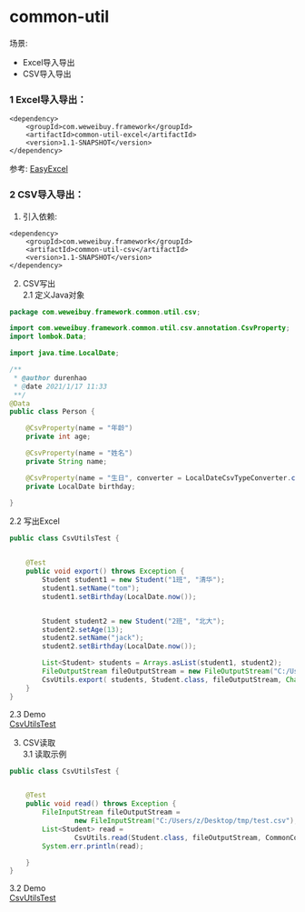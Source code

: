 # common-util
  场景:  
  - Excel导入导出
  - CSV导入导出

  
### 1 Excel导入导出：

```
<dependency>
    <groupId>com.weweibuy.framework</groupId>
    <artifactId>common-util-excel</artifactId>
    <version>1.1-SNAPSHOT</version>
</dependency>
```
  参考: 
  [EasyExcel](https://github.com/alibaba/easyexcel)  



### 2 CSV导入导出：
   1. 引入依赖:   
 ```
 <dependency>
     <groupId>com.weweibuy.framework</groupId>
     <artifactId>common-util-csv</artifactId>
     <version>1.1-SNAPSHOT</version>
 </dependency>
 ```
   2. CSV写出  
   2.1 定义Java对象  
```java
package com.weweibuy.framework.common.util.csv;

import com.weweibuy.framework.common.util.csv.annotation.CsvProperty;
import lombok.Data;

import java.time.LocalDate;

/**
 * @author durenhao
 * @date 2021/1/17 11:33
 **/
@Data
public class Person {

    @CsvProperty(name = "年龄")
    private int age;

    @CsvProperty(name = "姓名")
    private String name;

    @CsvProperty(name = "生日", converter = LocalDateCsvTypeConverter.class)
    private LocalDate birthday;

}
```
   2.2 写出Excel  
```java
public class CsvUtilsTest {


    @Test
    public void export() throws Exception {
        Student student1 = new Student("1班", "清华");
        student1.setName("tom");
        student1.setBirthday(LocalDate.now());


        Student student2 = new Student("2班", "北大");
        student2.setAge(13);
        student2.setName("jack");
        student2.setBirthday(LocalDate.now());

        List<Student> students = Arrays.asList(student1, student2);
        FileOutputStream fileOutputStream = new FileOutputStream("C:/Users/z/Desktop/tmp/test.csv");
        CsvUtils.export( students, Student.class, fileOutputStream, Charset.forName("GBK"));
    }
}
```
  2.3 Demo  
  [CsvUtilsTest](common-util-csv/src/test/java/com/weweibuy/framework/common/util/csv/CsvUtilsTest.java)  
  
   3. CSV读取   
   3.1 读取示例   
```java
public class CsvUtilsTest {


    @Test
    public void read() throws Exception {
        FileInputStream fileOutputStream =
                new FileInputStream("C:/Users/z/Desktop/tmp/test.csv");
        List<Student> read =
                CsvUtils.read(Student.class, fileOutputStream, CommonConstant.CharsetConstant.GBK, true);
        System.err.println(read);

    }
}
```
  3.2 Demo  
  [CsvUtilsTest](common-util-csv/src/test/java/com/weweibuy/framework/common/util/csv/CsvUtilsTest.java)  
  